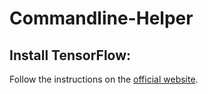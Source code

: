 # Commandline-Helper

## Install TensorFlow: 

Follow the instructions on the [official website](https://www.tensorflow.org/versions/r0.9/get_started/os_setup.html).
